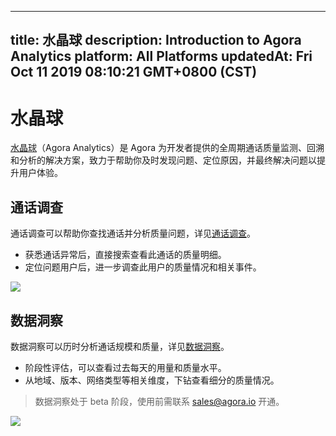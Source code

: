 
---
title: 水晶球
description: Introduction to Agora Analytics
platform: All Platforms
updatedAt: Fri Oct 11 2019 08:10:21 GMT+0800 (CST)
---
# 水晶球
[水晶球](https://dashboard.agora.io/analytics/call/search)（Agora Analytics）是 Agora 为开发者提供的全周期通话质量监测、回溯和分析的解决方案，致力于帮助你及时发现问题、定位原因，并最终解决问题以提升用户体验。

## 通话调查

通话调查可以帮助你查找通话并分析质量问题，详见[通话调查](../../cn/Agora%20Platform/aa_call_search.md)。

- 获悉通话异常后，直接搜索查看此通话的质量明细。
- 定位问题用户后，进一步调查此用户的质量情况和相关事件。

![](https://web-cdn.agora.io/docs-files/1570614244033)

## 数据洞察

数据洞察可以历时分析通话规模和质量，详见[数据洞察](../../cn/Agora%20Platform/aa_data_insight.md)。

- 阶段性评估，可以查看过去每天的用量和质量水平。
- 从地域、版本、网络类型等相关维度，下钻查看细分的质量情况。

> 数据洞察处于 beta 阶段，使用前需联系 sales@agora.io 开通。

![](https://web-cdn.agora.io/docs-files/1570614259951)
